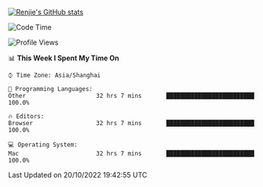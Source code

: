 [![Renjie's GitHub stats](https://github-readme-stats.vercel.app/api?username=liurenjie1024&show_icons=true&theme=chartreuse-dark)](https://github.com/anuraghazra/github-readme-stats)

<!--START_SECTION:waka-->
![Code Time](http://img.shields.io/badge/Code%20Time-259%20hrs%2047%20mins-blue)

![Profile Views](http://img.shields.io/badge/Profile%20Views-5-blue)

📊 **This Week I Spent My Time On** 

```text
⌚︎ Time Zone: Asia/Shanghai

💬 Programming Languages: 
Other                    32 hrs 7 mins       █████████████████████████   100.0%

🔥 Editors: 
Browser                  32 hrs 7 mins       █████████████████████████   100.0%

💻 Operating System: 
Mac                      32 hrs 7 mins       █████████████████████████   100.0%

```


 Last Updated on 20/10/2022 19:42:55 UTC
<!--END_SECTION:waka-->

